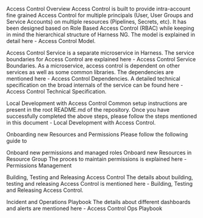 Access Control
Overview
Access Control is built to provide intra-account fine grained Access Control for multiple principals (User, User Groups and Service Accounts) on multiple resources (Pipelines, Secrets, etc). It has been designed based on Role Based Access Control (RBAC) while keeping in mind the hierarchical structure of Harness NG. The model is explained in detail here - Access Control Model.

Access Control Service is a separate microservice in Harness. The service boundaries for Access Control are explained here - Access Control Service Boundaries. As a microservice, access control is dependent on other services as well as some common libraries. The dependencies are mentioned here - Access Control Dependencies. A detailed technical specification on the broad internals of the service can be found here - Access Control Technical Specification.

Local Development with Access Control
Common setup instructions are present in the root README.md of the repository. Once you have successfully completed the above steps, please follow the steps mentioned in this document - Local Development with Access Control.

Onboarding new Resources and Permissions
Please follow the following guide to

Onboard new permissions and managed roles
Onboard new Resources in Resource Group
The proces to maintain permissions is explained here - Permissions Management

Building, Testing and Releasing Access Control
The details about building, testing and releasing Access Control is mentioned here - Building, Testing and Releasing Access Control.

Incident and Operations Playbook
The details about different dashboards and alerts are mentioned here - Access Control Ops Playbook
